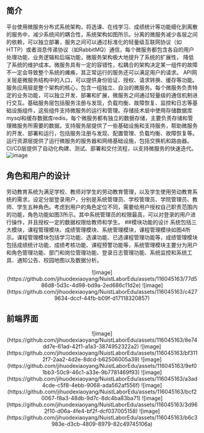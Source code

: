 ## 简介
平台使用微服务分布式系统架构，将选课、在线学习、成绩统计等功能细化到离散的服务中，减少系统间的耦合性，系统架构如图所示。分离的微服务减少各层之间的依赖，可以独立部署，服务之间可以通过标准化的轻量级互联网协议（如HTTP）或者消息传递协议（如RabbitMQ）通信，每个微服务都包含各自的用户处理功能、业务逻辑和后端功能，微服务架构极大地提升了系统的扩展性，  降低了系统的维护成本。微服务具有一定的容错性，松耦合的架构决定某一组件的故障不一定会导致整个系统的瘫痪，其正常运行的服务还可以满足用户的请求。
API网关层是微服务结构中的入口，可以提供身份验证、授权、请求转换、缓存等功能。服务应用层是整个架构的核心，包含一组独立、自治的微服务。每个微服务负责特定的业务功能，可以独立开发、部署和扩展，微服务之间通过轻量级的通信机制进行交互。基础服务层包括服务注册与发现，负载均衡、故障恢复、监控和日志等基础设施组件，这些组件支持微服务的运行和管理。存储技术层中使用存储数据库mysql和缓存数据库redis，每个微服务都有独立的数据存储，主要负责存储和管理微服务所需要的数据。支持服务层提供了一些基础设施和支持服务，帮助微服务的开发、部署和运行，包括服务注册与发现、配置管理、负载均衡、故障恢复等。运行资源层提供了运行微服务的服务器和网络基础设施，包括交换机和路由器。CI/CD层提供了自动化构建、测试、部署和交付流程，以支持微服务的快速迭代。
![image](https://github.com/jihuodexiaoyang/NuistLaborEdu/assets/116045163/b2b0f02f-63e1-46ec-897e-0f051ab930e1)
 

## 角色和用户的设计
劳动教育系统为满足学校、教师对学生的劳动教育管理，以及学生使用劳动教育系统的需求，设定分层登录用户，分别是系统管理员、学校管理员、学院管理员、教师、学生五种角色。考虑到用户的角色定位不同，需要给用户授权自己职责范围内的功能，角色功能如图3所示。其中系统管理员的权限最高，可以对登录的用户进行操作，并且授权一定的数据权限给教师和学生。
##模块功能的设计
系统包括三大模块，课程管理模块、成绩管理模块、系统管理模块，课程管理模块如图4所示。课程管理模块包括学习功能、选课功能、已选课程管理功能等，成绩管理模块包括成绩统计功能、成绩考核功能、课程预警功能等，系统管理模块主要分为用户和角色管理功能、部门和岗位管理功能、登录日志管理功能、系统监控和系统工具、通知公告、校园地图以及数据分析。

<p align="center"> 
 ![image](https://github.com/jihuodexiaoyang/NuistLaborEdu/assets/116045163/77d586d8-5d3c-4d98-bd9a-2ed686c11d2e)
 ![image](https://github.com/jihuodexiaoyang/NuistLaborEdu/assets/116045163/c4279634-dccf-44fb-b09f-d17118320857)
</p>



## 前端界面
<p align="center"> 
![image](https://github.com/jihuodexiaoyang/NuistLaborEdu/assets/116045163/8e74dd7e-61ad-42f1-a1a3-3874952322a2)
![image](https://github.com/jihuodexiaoyang/NuistLaborEdu/assets/116045163/bf3112f7-2aa2-4d2e-8dcd-b62506005a39)
![image](https://github.com/jihuodexiaoyang/NuistLaborEdu/assets/116045163/9ef01bb3-50c9-46c1-a33e-9b7781469f93)
![image](https://github.com/jihuodexiaoyang/NuistLaborEdu/assets/116045163/a3ad4cde-c5f8-4ebb-9068-ada562af556f)
![image](https://github.com/jihuodexiaoyang/NuistLaborEdu/assets/116045163/bcf20067-f8a3-48db-9d7c-8dc4ba83ba71)
![image](https://github.com/jihuodexiaoyang/NuistLaborEdu/assets/116045163/3d962f10-d06a-4fe4-bf2f-dcf037005158)
![image](https://github.com/jihuodexiaoyang/NuistLaborEdu/assets/116045163/b6c3983e-d3cb-4809-8979-82c49745106a)
</p>

